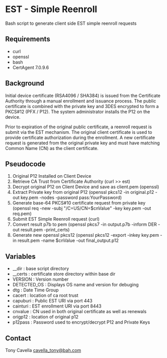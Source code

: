 # EST - Simple Reenroll
Bash script to generate client side EST simple reenroll requests

## Requirements
- curl
- openssl
- bash
- CertAgent 7.0.9.6

## Background
Initial device certificate (RSA4096 / SHA384) is issued from the Certificate Authority through a manual enrollment and issuance process. The public certificate is combined with the private key and 3DES encrypted to form a PKCS#12 (PFX / P12). The system administrator installs the P12 on the device.

Prior to expiration of the original public certificate, a reenroll request is submit via the EST mechanism. The original client certificate is used to provide certificate authorization during the enrollment. A new certificate request is generated from the original private key and must have matching Common Name (CN) as the client certificate.

## Pseudocode
1. Original P12 Installed on Client Device
2. Retrieve CA Trust from Certificate Authority (curl >> est)
3. Decrypt original P12 on Client Device and save as client.pem (openssl)
4. Extract Private key from original P12 (openssl pkcs12 -in original.p12 -out key.pem -nodes -password pass:YourPassword)
5. Generate base-64 PKCS#10 certificate request from private key (openssl req -new -subj "/C=US/CN=$cnValue" -key key.pem -out req.pem)
6. Submit EST Simple Reenroll request (curl)
7. Convert result p7b to pem (openssl pkcs7 -in output.p7b -inform DER -out result.pem -print_certs)
8. Generate new openssl pkcs12 (openssl pkcs12 -export -inkey key.pem -in result.pem -name $cnValue -out final_output.p12

## Variables
- __dir : base script directory
- __certs : certificate store directory within base dir
- VERSION : Version number
- DETECTED_OS : Displays OS name and version for debuging
- dtg : Date Time Group
- cacert : location of ca root trust
- capuburi : Public EST URI via port 443
- cainturi : EST enrollment URI via port 8443
- cnvalue : CN used in both original certificate as well as renewals
- origp12 : location of original p12
- p12pass : Password used to encrypt/decrypt P12 and Private Keys

## Contact
Tony Cavella 
cavella_tony@bah.com
